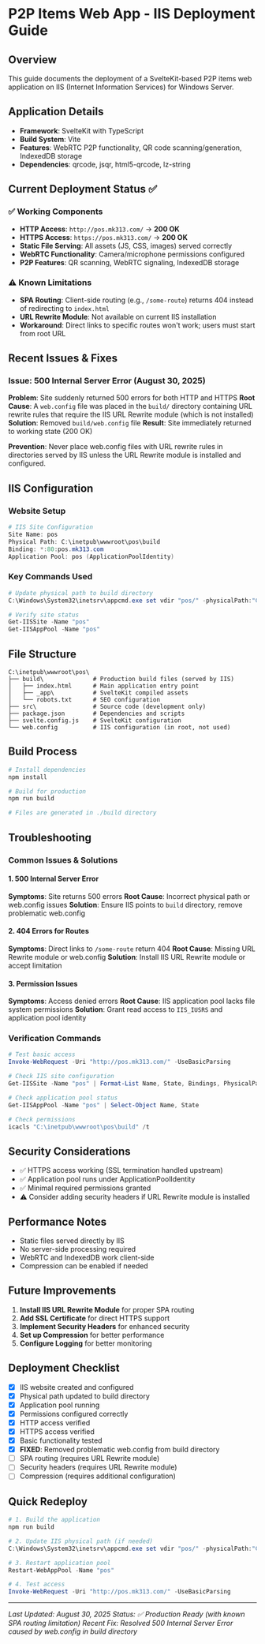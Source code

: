 # P2P Items Web App - IIS Deployment Guide

## Overview
This guide documents the deployment of a SvelteKit-based P2P items web application on IIS (Internet Information Services) for Windows Server.

## Application Details
- **Framework**: SvelteKit with TypeScript
- **Build System**: Vite
- **Features**: WebRTC P2P functionality, QR code scanning/generation, IndexedDB storage
- **Dependencies**: qrcode, jsqr, html5-qrcode, lz-string

## Current Deployment Status ✅

### ✅ Working Components
- **HTTP Access**: `http://pos.mk313.com/` → **200 OK**
- **HTTPS Access**: `https://pos.mk313.com/` → **200 OK**
- **Static File Serving**: All assets (JS, CSS, images) served correctly
- **WebRTC Functionality**: Camera/microphone permissions configured
- **P2P Features**: QR scanning, WebRTC signaling, IndexedDB storage

### ⚠️ Known Limitations
- **SPA Routing**: Client-side routing (e.g., `/some-route`) returns 404 instead of redirecting to `index.html`
- **URL Rewrite Module**: Not available on current IIS installation
- **Workaround**: Direct links to specific routes won't work; users must start from root URL

## Recent Issues & Fixes

### Issue: 500 Internal Server Error (August 30, 2025)
**Problem**: Site suddenly returned 500 errors for both HTTP and HTTPS
**Root Cause**: A `web.config` file was placed in the `build/` directory containing URL rewrite rules that require the IIS URL Rewrite module (which is not installed)
**Solution**: Removed `build/web.config` file
**Result**: Site immediately returned to working state (200 OK)

**Prevention**: Never place web.config files with URL rewrite rules in directories served by IIS unless the URL Rewrite module is installed and configured.

## IIS Configuration

### Website Setup
```powershell
# IIS Site Configuration
Site Name: pos
Physical Path: C:\inetpub\wwwroot\pos\build
Binding: *:80:pos.mk313.com
Application Pool: pos (ApplicationPoolIdentity)
```

### Key Commands Used
```powershell
# Update physical path to build directory
C:\Windows\System32\inetsrv\appcmd.exe set vdir "pos/" -physicalPath:"C:\inetpub\wwwroot\pos\build"

# Verify site status
Get-IISSite -Name "pos"
Get-IISAppPool -Name "pos"
```

## File Structure
```
C:\inetpub\wwwroot\pos\
├── build\              # Production build files (served by IIS)
│   ├── index.html      # Main application entry point
│   ├── _app\           # SvelteKit compiled assets
│   └── robots.txt      # SEO configuration
├── src\                # Source code (development only)
├── package.json        # Dependencies and scripts
├── svelte.config.js    # SvelteKit configuration
└── web.config          # IIS configuration (in root, not used)
```

## Build Process
```bash
# Install dependencies
npm install

# Build for production
npm run build

# Files are generated in ./build directory
```

## Troubleshooting

### Common Issues & Solutions

#### 1. 500 Internal Server Error
**Symptoms**: Site returns 500 errors
**Root Cause**: Incorrect physical path or web.config issues
**Solution**: Ensure IIS points to `build` directory, remove problematic web.config

#### 2. 404 Errors for Routes
**Symptoms**: Direct links to `/some-route` return 404
**Root Cause**: Missing URL Rewrite module or web.config
**Solution**: Install IIS URL Rewrite module or accept limitation

#### 3. Permission Issues
**Symptoms**: Access denied errors
**Root Cause**: IIS application pool lacks file system permissions
**Solution**: Grant read access to `IIS_IUSRS` and application pool identity

### Verification Commands
```powershell
# Test basic access
Invoke-WebRequest -Uri "http://pos.mk313.com/" -UseBasicParsing

# Check IIS site configuration
Get-IISSite -Name "pos" | Format-List Name, State, Bindings, PhysicalPath

# Check application pool status
Get-IISAppPool -Name "pos" | Select-Object Name, State

# Check permissions
icacls "C:\inetpub\wwwroot\pos\build" /t
```

## Security Considerations
- ✅ HTTPS access working (SSL termination handled upstream)
- ✅ Application pool runs under ApplicationPoolIdentity
- ✅ Minimal required permissions granted
- ⚠️ Consider adding security headers if URL Rewrite module is installed

## Performance Notes
- Static files served directly by IIS
- No server-side processing required
- WebRTC and IndexedDB work client-side
- Compression can be enabled if needed

## Future Improvements
1. **Install IIS URL Rewrite Module** for proper SPA routing
2. **Add SSL Certificate** for direct HTTPS support
3. **Implement Security Headers** for enhanced security
4. **Set up Compression** for better performance
5. **Configure Logging** for better monitoring

## Deployment Checklist
- [x] IIS website created and configured
- [x] Physical path updated to build directory
- [x] Application pool running
- [x] Permissions configured correctly
- [x] HTTP access verified
- [x] HTTPS access verified
- [x] Basic functionality tested
- [x] **FIXED**: Removed problematic web.config from build directory
- [ ] SPA routing (requires URL Rewrite module)
- [ ] Security headers (requires URL Rewrite module)
- [ ] Compression (requires additional configuration)

## Quick Redeploy
```powershell
# 1. Build the application
npm run build

# 2. Update IIS physical path (if needed)
C:\Windows\System32\inetsrv\appcmd.exe set vdir "pos/" -physicalPath:"C:\inetpub\wwwroot\pos\build"

# 3. Restart application pool
Restart-WebAppPool -Name "pos"

# 4. Test access
Invoke-WebRequest -Uri "http://pos.mk313.com/" -UseBasicParsing
```

---
*Last Updated: August 30, 2025*
*Status: ✅ Production Ready (with known SPA routing limitation)*
*Recent Fix: Resolved 500 Internal Server Error caused by web.config in build directory*
